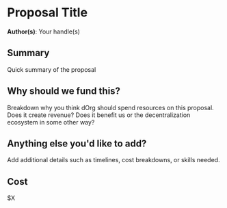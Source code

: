 # Proposal Title

**Author(s)**: Your handle(s)

## Summary

Quick summary of the proposal

## Why should we fund this?

Breakdown why you think dOrg should spend resources on this proposal. Does it create revenue? Does it benefit us or the decentralization ecosystem in some other way? 

## Anything else you'd like to add?

Add additional details such as timelines, cost breakdowns, or skills needed. 

## Cost

$X